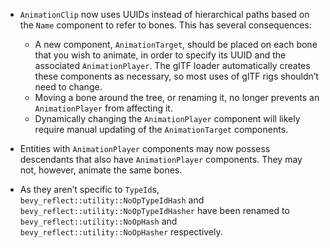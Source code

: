 
- `AnimationClip` now uses UUIDs instead of hierarchical paths based on the `Name` component to refer to bones. This has several consequences:
  - A new component, `AnimationTarget`, should be placed on each bone that you wish to animate, in order to specify its UUID and the associated `AnimationPlayer`. The glTF loader automatically creates these components as necessary, so most uses of glTF rigs shouldn’t need to change.
  - Moving a bone around the tree, or renaming it, no longer prevents an `AnimationPlayer` from affecting it.
  - Dynamically changing the `AnimationPlayer` component will likely require manual updating of the `AnimationTarget` components.

- Entities with `AnimationPlayer` components may now possess descendants that also have `AnimationPlayer` components. They may not, however, animate the same bones.
- As they aren’t specific to `TypeId`s, `bevy_reflect::utility::NoOpTypeIdHash` and `bevy_reflect::utility::NoOpTypeIdHasher` have been renamed to `bevy_reflect::utility::NoOpHash` and `bevy_reflect::utility::NoOpHasher` respectively.
